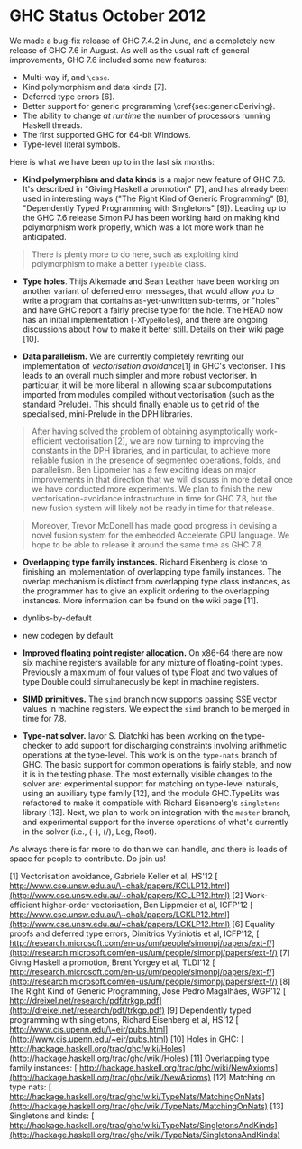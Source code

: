 # GHC Status October 2012


We made a bug-fix release of GHC 7.4.2 in June, and a completely new release of GHC 7.6 in August.  As well as the usual raft of general improvements, GHC 7.6 included some new features:

- Multi-way if, and `\case`.
- Kind polymorphism and data kinds \[7\].
- Deferred type errors \[6\].
- Better support for generic programming \\cref{sec:genericDeriving}.
- The ability to change *at runtime* the number of processors running Haskell threads.
- The first supported GHC for 64-bit Windows.
- Type-level literal symbols.


Here is what we have been up to in the last six months:

- **Kind polymorphism and data kinds** is a major new feature
  of GHC 7.6. It's
  described in "Giving Haskell a promotion" \[7\], and has already
  been used in interesting ways ("The Right Kind of Generic
  Programming" \[8\], "Dependently Typed Programming with Singletons" \[9\]).  Leading up to the GHC 7.6 release
  Simon PJ has been working hard on making kind polymorphism work
  properly, which was a lot more work than he anticipated. 

>
> There is plenty more to do here, such as exploiting kind polymorphism to make a better `Typeable` class.

- **Type holes**. Thijs Alkemade and Sean Leather have been working on another variant of deferred error messages, that would allow you to write a program that contains as-yet-unwritten sub-terms, or "holes" and have GHC report a fairly precise type for the hole. The HEAD now has an initial implementation (`-XTypeHoles`), and there are ongoing discussions about how to make it better still.  Details on their wiki page \[10\].

- **Data parallelism.** We are currently completely rewriting our implementation of *vectorisation avoidance*\[1\] in GHC's vectoriser. This leads to an overall much simpler and more robust vectoriser. In particular, it will be more liberal in allowing scalar subcomputations imported from modules compiled without vectorisation (such as the standard Prelude). This should finally enable us to get rid of the specialised, mini-Prelude in the DPH libraries.

>
> After having solved the problem of obtaining asymptotically work-efficient vectorisation \[2\], we are now turning to improving the constants in the DPH libraries, and in particular, to achieve more reliable fusion in the presence of segmented operations, folds, and parallelism. Ben Lippmeier has a few exciting ideas on major improvements in that direction that we will discuss in more detail once we have conducted more experiments. We plan to finish the new vectorisation-avoidance infrastructure in time for GHC 7.8, but the new fusion system will likely not be ready in time for that release.

>
> Moreover, Trevor McDonell has made good progress in devising a novel fusion system for the embedded Accelerate GPU language. We hope to be able to release it around the same time as GHC 7.8.

- **Overlapping type family instances.** Richard Eisenberg is close to finishing an implementation of overlapping type family instances. The overlap mechanism is distinct from overlapping type class instances, as the programmer has to give an explicit ordering to the overlapping instances. More information can be found on the wiki page \[11\].

- dynlibs-by-default

- new codegen by default

- **Improved floating point register allocation.** On x86-64 there are now six machine registers available for any mixture of floating-point types. Previously a maximum of four values of type Float and two values of type Double could simultaneously be kept in machine registers.

- **SIMD primitives.** The `simd` branch now supports passing SSE vector values in machine registers. We expect the `simd` branch to be merged in time for 7.8.

- **Type-nat solver.** Iavor S. Diatchki has been working on the type-checker to add support for discharging constraints involving arithmetic operations at the type-level.  This work is on the `type-nats` branch of GHC.   The basic support for common operations is fairly stable, and now it is in the testing phase.  The most externally visible changes to the solver are: experimental support for matching on type-level naturals, using an auxiliary type family \[12\], and the module GHC.TypeLits was refactored to make it compatible with Richard Eisenberg's `singletons` library \[13\].  Next, we plan to work on integration with the `master` branch, and experimental support for the inverse operations of what's currently in the solver (i.e., (-), (/), Log, Root).


As always there is far more to do than we can handle, and there is loads of space for people to contribute.  Do join us!

\[1\] Vectorisation avoidance, Gabriele Keller et al, HS'12 [ http://www.cse.unsw.edu.au/\~chak/papers/KCLLP12.html](http://www.cse.unsw.edu.au/~chak/papers/KCLLP12.html)
\[2\] Work-efficient higher-order vectorisation, Ben Lippmeier et al, ICFP'12 [ http://www.cse.unsw.edu.au/\~chak/papers/LCKLP12.html](http://www.cse.unsw.edu.au/~chak/papers/LCKLP12.html)
\[6\] Equality proofs and deferred type errors, Dimitrios Vytiniotis et al, ICFP'12, [ http://research.microsoft.com/en-us/um/people/simonpj/papers/ext-f/](http://research.microsoft.com/en-us/um/people/simonpj/papers/ext-f/)
\[7\] Givng Haskell a promotion, Brent Yorgey et al, TLDI'12 [ http://research.microsoft.com/en-us/um/people/simonpj/papers/ext-f/](http://research.microsoft.com/en-us/um/people/simonpj/papers/ext-f/)
\[8\] The Right Kind of Generic Programming, José Pedro Magalhães, WGP'12 [ http://dreixel.net/research/pdf/trkgp.pdf](http://dreixel.net/research/pdf/trkgp.pdf)
\[9\] Dependently typed programming with singletons, Richard Eisenberg et al, HS'12 [ http://www.cis.upenn.edu/\~eir/pubs.html](http://www.cis.upenn.edu/~eir/pubs.html)
\[10\] Holes in GHC:  [ http://hackage.haskell.org/trac/ghc/wiki/Holes](http://hackage.haskell.org/trac/ghc/wiki/Holes)
\[11\] Overlapping type family instances: [ http://hackage.haskell.org/trac/ghc/wiki/NewAxioms](http://hackage.haskell.org/trac/ghc/wiki/NewAxioms)
\[12\] Matching on type nats: [ http://hackage.haskell.org/trac/ghc/wiki/TypeNats/MatchingOnNats](http://hackage.haskell.org/trac/ghc/wiki/TypeNats/MatchingOnNats)
\[13\] Singletons and kinds: [ http://hackage.haskell.org/trac/ghc/wiki/TypeNats/SingletonsAndKinds](http://hackage.haskell.org/trac/ghc/wiki/TypeNats/SingletonsAndKinds)
